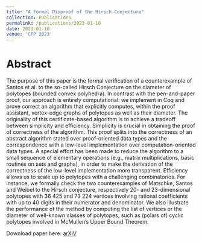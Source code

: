 ```yaml
---
title: "A Formal Disproof of the Hirsch Conjecture"
collection: Publications
permalink: /publications/2023-01-10
date: 2023-01-10
venue: 'CPP 2023'
---
```


Abstract
====
The purpose of this paper is the formal verification of a counterexample of Santos et al. to the so-called Hirsch Conjecture on the diameter of polytopes (bounded convex polyhedra).
In contrast with the pen-and-paper proof, our approach is entirely computational: we implement in Coq and prove correct an algorithm that explicitly computes, within the proof assistant, vertex-edge graphs of polytopes as well as their diameter. The originality of this certificate-based algorithm is to achieve a tradeoff between simplicity and efficiency. Simplicity is crucial in obtaining the proof of correctness of the algorithm. This proof splits into the correctness of an abstract algorithm stated over proof-oriented data types and the correspondence with a low-level implementation over computation-oriented data types. A special effort has been made to reduce the algorithm to a small sequence of elementary operations (e.g., matrix multiplications, basic routines on sets and graphs), in order to make the derivation of the correctness of the low-level implementation more transparent.
Efficiency allows us to scale up to polytopes with a challenging combinatorics. For instance, we formally check the two counterexamples of Matschke, Santos and Weibel to the Hirsch conjecture, respectively 20- and 23-dimensional polytopes with 36 425 and 73 224 vertices involving rational coefficients with up to 40 digits in their numerator and denominator. We also illustrate the performance of the method by computing the list of vertices or the diameter of well-known classes of polytopes, such as (polars of) cyclic polytopes involved in McMullen’s Upper Bound Theorem.

Download paper here: [arXiV](https://arxiv.org/pdf/2301.04060.pdf)
